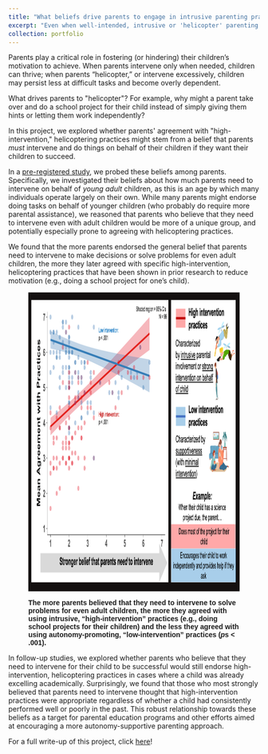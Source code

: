 ```yaml
---
title: "What beliefs drive parents to engage in intrusive parenting practices?"
excerpt: "Even when well-intended, intrusive or 'helicopter' parenting practices, such as completing homework assignments for one's child instead of letting them do it themselves, can be damaging to kids' motivation. Why do parents engage in these practices?<br/><br/><img src='/images/parenting_icon.png'>"
collection: portfolio
---
```

Parents play a critical role in fostering (or hindering) their children’s motivation to achieve. When parents intervene only when needed, children can thrive; when parents “helicopter,” or intervene excessively, children may persist less at difficult tasks and become overly dependent.

What drives parents to "helicopter"? For example, why might a parent take over and do a school project for their child instead of simply giving them hints or letting them work independently?

In this project, we explored whether parents' agreement with "high-intervention," helicoptering practices might stem from a belief that parents *must* intervene and do things on behalf of their children if they want their children to succeed.

In a [pre-registered study](https://osf.io/9v3ht), we probed these beliefs among parents. Specifically, we investigated their beliefs about how much parents need to intervene on behalf of *young adult* children, as this is an age by which many individuals operate largely on their own. While many parents might endorse doing tasks on behalf of younger children (who probably do require more parental assistance), we reasoned that parents who believe that they need to intervene even with adult children would be more of a unique group, and potentially especially prone to agreeing with helicoptering practices.

We found that the more parents endorsed the general belief that parents need to intervene to make decisions or solve problems for even adult children, the more they later agreed with specific high-intervention, helicoptering practices that have been shown in prior research to reduce motivation (e.g., doing a school project for one’s child).

<figure>

<img src='/images/parenting_key_figure.png'
      width="800"
      height="600"
      style="display: block; margin: 0 auto" />

<figcaption style="display: block; margin: 0 auto; font-family: Helvetica"><b>The more parents believed that they need to intervene to solve problems for even adult children, the more they agreed with using intrusive, “high-intervention” practices (e.g., doing school projects for their children) and the less they agreed with using autonomy-promoting, “low-intervention” practices (<i>p</i>s < .001).
</b>
</figcaption>

</figure>

In follow-up studies, we explored whether parents who believe that they need to intervene for their child to be successful would still endorse high-intervention, helicoptering practices in cases where a child was already excelling academically. Surprisingly, we found that those who most strongly believed that parents need to intervene thought that high-intervention practices were appropriate regardless of whether a child had consistently performed well or poorly in the past. This robust relationship towards these beliefs as a target for parental education programs and other efforts aimed at encouraging a more autonomy-supportive parenting approach.

For a full write-up of this project, click [here](https://kagood.github.io/files/apa_fyp_report_copy.pdf)!
